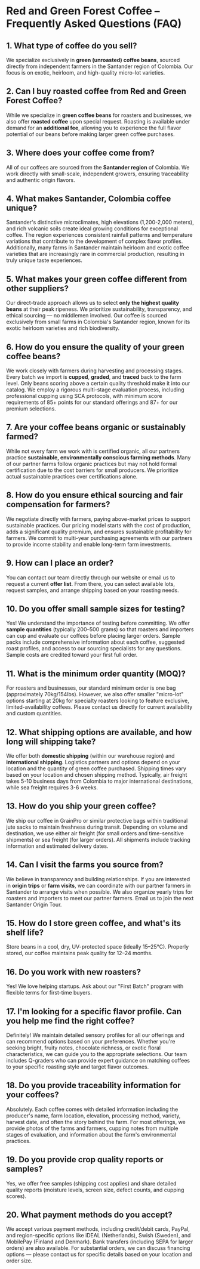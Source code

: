 # Red and Green Forest Coffee – Frequently Asked Questions (FAQ)

## 1. What type of coffee do you sell?
We specialize exclusively in **green (unroasted) coffee beans**, sourced directly from independent farmers in the Santander region of Colombia. Our focus is on exotic, heirloom, and high-quality micro-lot varieties.

## 2. Can I buy roasted coffee from Red and Green Forest Coffee?
While we specialize in **green coffee beans** for roasters and businesses, we also offer **roasted coffee** upon special request. Roasting is available under demand for an **additional fee**, allowing you to experience the full flavor potential of our beans before making larger green coffee purchases.

## 3. Where does your coffee come from?
All of our coffees are sourced from the **Santander region** of Colombia. We work directly with small-scale, independent growers, ensuring traceability and authentic origin flavors.

## 4. What makes Santander, Colombia coffee unique?
Santander's distinctive microclimates, high elevations (1,200-2,000 meters), and rich volcanic soils create ideal growing conditions for exceptional coffee. The region experiences consistent rainfall patterns and temperature variations that contribute to the development of complex flavor profiles. Additionally, many farms in Santander maintain heirloom and exotic coffee varieties that are increasingly rare in commercial production, resulting in truly unique taste experiences.

## 5. What makes your green coffee different from other suppliers?
Our direct-trade approach allows us to select **only the highest quality beans** at their peak ripeness. We prioritize sustainability, transparency, and ethical sourcing — no middlemen involved. Our coffee is sourced exclusively from small farms in Colombia's Santander region, known for its exotic heirloom varieties and rich biodiversity.

## 6. How do you ensure the quality of your green coffee beans?
We work closely with farmers during harvesting and processing stages. Every batch we import is **cupped**, **graded**, and **traced** back to the farm level. Only beans scoring above a certain quality threshold make it into our catalog. We employ a rigorous multi-stage evaluation process, including professional cupping using SCA protocols, with minimum score requirements of 85+ points for our standard offerings and 87+ for our premium selections.

## 7. Are your coffee beans organic or sustainably farmed?
While not every farm we work with is certified organic, all our partners practice **sustainable, environmentally conscious farming methods**. Many of our partner farms follow organic practices but may not hold formal certification due to the cost barriers for small producers. We prioritize actual sustainable practices over certifications alone.

## 8. How do you ensure ethical sourcing and fair compensation for farmers?
We negotiate directly with farmers, paying above-market prices to support sustainable practices. Our pricing model starts with the cost of production, adds a significant quality premium, and ensures sustainable profitability for farmers. We commit to multi-year purchasing agreements with our partners to provide income stability and enable long-term farm investments.

## 9. How can I place an order?
You can contact our team directly through our website or email us to request a current **offer list**. From there, you can select available lots, request samples, and arrange shipping based on your roasting needs.

## 10. Do you offer small sample sizes for testing?
Yes! We understand the importance of testing before committing. We offer **sample quantities** (typically 200–500 grams) so that roasters and importers can cup and evaluate our coffees before placing larger orders. Sample packs include comprehensive information about each coffee, suggested roast profiles, and access to our sourcing specialists for any questions. Sample costs are credited toward your first full order.

## 11. What is the minimum order quantity (MOQ)?
For roasters and businesses, our standard minimum order is one bag (approximately 70kg/154lbs). However, we also offer smaller "micro-lot" options starting at 20kg for specialty roasters looking to feature exclusive, limited-availability coffees. Please contact us directly for current availability and custom quantities.

## 12. What shipping options are available, and how long will shipping take?
We offer both **domestic shipping** (within our warehouse region) and **international shipping**. Logistics partners and options depend on your location and the quantity of green coffee purchased. Shipping times vary based on your location and chosen shipping method. Typically, air freight takes 5-10 business days from Colombia to major international destinations, while sea freight requires 3-6 weeks.

## 13. How do you ship your green coffee?
We ship our coffee in GrainPro or similar protective bags within traditional jute sacks to maintain freshness during transit. Depending on volume and destination, we use either air freight (for small orders and time-sensitive shipments) or sea freight (for larger orders). All shipments include tracking information and estimated delivery dates.

## 14. Can I visit the farms you source from?
We believe in transparency and building relationships. If you are interested in **origin trips** or **farm visits**, we can coordinate with our partner farmers in Santander to arrange visits when possible. We also organize yearly trips for roasters and importers to meet our partner farmers. Email us to join the next Santander Origin Tour.

## 15. How do I store green coffee, and what's its shelf life?
Store beans in a cool, dry, UV-protected space (ideally 15–25°C). Properly stored, our coffee maintains peak quality for 12–24 months.

## 16. Do you work with new roasters?
Yes! We love helping startups. Ask about our "First Batch" program with flexible terms for first-time buyers.

## 17. I'm looking for a specific flavor profile. Can you help me find the right coffee?
Definitely! We maintain detailed sensory profiles for all our offerings and can recommend options based on your preferences. Whether you're seeking bright, fruity notes, chocolate richness, or exotic floral characteristics, we can guide you to the appropriate selections. Our team includes Q-graders who can provide expert guidance on matching coffees to your specific roasting style and target flavor outcomes.

## 18. Do you provide traceability information for your coffees?
Absolutely. Each coffee comes with detailed information including the producer's name, farm location, elevation, processing method, variety, harvest date, and often the story behind the farm. For most offerings, we provide photos of the farms and farmers, cupping notes from multiple stages of evaluation, and information about the farm's environmental practices.

## 19. Do you provide crop quality reports or samples?
Yes, we offer free samples (shipping cost applies) and share detailed quality reports (moisture levels, screen size, defect counts, and cupping scores).

## 20. What payment methods do you accept?
We accept various payment methods, including credit/debit cards, PayPal, and region-specific options like iDEAL (Netherlands), Swish (Sweden), and MobilePay (Finland and Denmark). Bank transfers (including SEPA for larger orders) are also available. For substantial orders, we can discuss financing options — please contact us for specific details based on your location and order size.